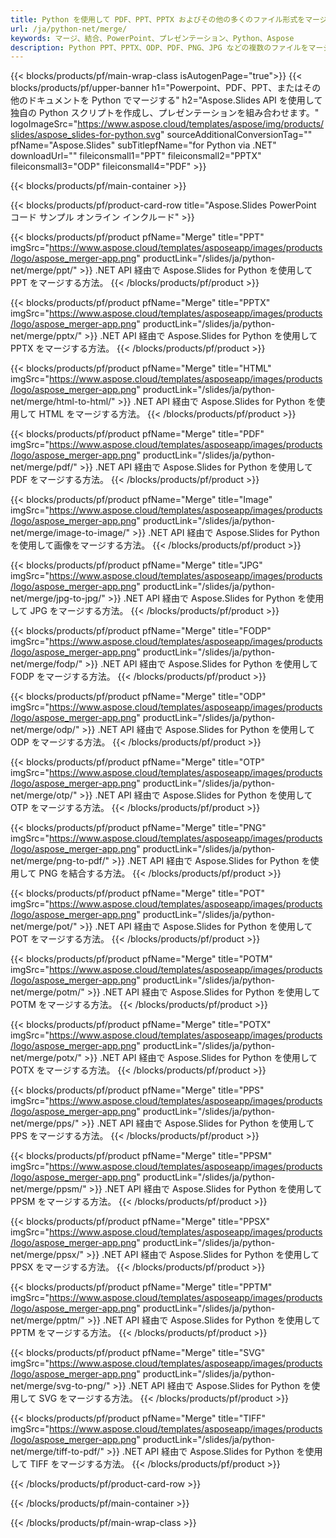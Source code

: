 ```yaml
---
title: Python を使用して PDF、PPT、PPTX およびその他の多くのファイル形式をマージする
url: /ja/python-net/merge/
keywords: マージ、結合、PowerPoint、プレゼンテーション、Python、Aspose
description: Python PPT、PPTX、ODP、PDF、PNG、JPG などの複数のファイルをマージします。
---
```


{{< blocks/products/pf/main-wrap-class isAutogenPage="true">}}
{{< blocks/products/pf/upper-banner h1="Powerpoint、PDF、PPT、またはその他のドキュメントを Python でマージする" h2="Aspose.Slides API を使用して独自の Python スクリプトを作成し、プレゼンテーションを組み合わせます。" logoImageSrc="https://www.aspose.cloud/templates/aspose/img/products/slides/aspose_slides-for-python.svg" sourceAdditionalConversionTag="" pfName="Aspose.Slides" subTitlepfName="for Python via .NET" downloadUrl="" fileiconsmall1="PPT" fileiconsmall2="PPTX" fileiconsmall3="ODP" fileiconsmall4="PDF" >}}

{{< blocks/products/pf/main-container >}}

{{< blocks/products/pf/product-card-row title="Aspose.Slides PowerPoint コード サンプル オンライン インクルード" >}}

{{< blocks/products/pf/product pfName="Merge" title="PPT" imgSrc="https://www.aspose.cloud/templates/asposeapp/images/products/logo/aspose_merger-app.png" productLink="/slides/ja/python-net/merge/ppt/" >}}
.NET API 経由で Aspose.Slides for Python を使用して PPT をマージする方法。
{{< /blocks/products/pf/product >}}

{{< blocks/products/pf/product pfName="Merge" title="PPTX" imgSrc="https://www.aspose.cloud/templates/asposeapp/images/products/logo/aspose_merger-app.png" productLink="/slides/ja/python-net/merge/pptx/" >}}
.NET API 経由で Aspose.Slides for Python を使用して PPTX をマージする方法。
{{< /blocks/products/pf/product >}}

{{< blocks/products/pf/product pfName="Merge" title="HTML" imgSrc="https://www.aspose.cloud/templates/asposeapp/images/products/logo/aspose_merger-app.png" productLink="/slides/ja/python-net/merge/html-to-html/" >}}
.NET API 経由で Aspose.Slides for Python を使用して HTML をマージする方法。
{{< /blocks/products/pf/product >}}

{{< blocks/products/pf/product pfName="Merge" title="PDF" imgSrc="https://www.aspose.cloud/templates/asposeapp/images/products/logo/aspose_merger-app.png" productLink="/slides/ja/python-net/merge/pdf/" >}}
.NET API 経由で Aspose.Slides for Python を使用して PDF をマージする方法。
{{< /blocks/products/pf/product >}}

{{< blocks/products/pf/product pfName="Merge" title="Image" imgSrc="https://www.aspose.cloud/templates/asposeapp/images/products/logo/aspose_merger-app.png" productLink="/slides/ja/python-net/merge/image-to-image/" >}}
.NET API 経由で Aspose.Slides for Python を使用して画像をマージする方法。
{{< /blocks/products/pf/product >}}

{{< blocks/products/pf/product pfName="Merge" title="JPG" imgSrc="https://www.aspose.cloud/templates/asposeapp/images/products/logo/aspose_merger-app.png" productLink="/slides/ja/python-net/merge/jpg-to-jpg/" >}}
.NET API 経由で Aspose.Slides for Python を使用して JPG をマージする方法。
{{< /blocks/products/pf/product >}}

{{< blocks/products/pf/product pfName="Merge" title="FODP" imgSrc="https://www.aspose.cloud/templates/asposeapp/images/products/logo/aspose_merger-app.png" productLink="/slides/ja/python-net/merge/fodp/" >}}
.NET API 経由で Aspose.Slides for Python を使用して FODP をマージする方法。
{{< /blocks/products/pf/product >}}

{{< blocks/products/pf/product pfName="Merge" title="ODP" imgSrc="https://www.aspose.cloud/templates/asposeapp/images/products/logo/aspose_merger-app.png" productLink="/slides/ja/python-net/merge/odp/" >}}
.NET API 経由で Aspose.Slides for Python を使用して ODP をマージする方法。
{{< /blocks/products/pf/product >}}

{{< blocks/products/pf/product pfName="Merge" title="OTP" imgSrc="https://www.aspose.cloud/templates/asposeapp/images/products/logo/aspose_merger-app.png" productLink="/slides/ja/python-net/merge/otp/" >}}
.NET API 経由で Aspose.Slides for Python を使用して OTP をマージする方法。
{{< /blocks/products/pf/product >}}

{{< blocks/products/pf/product pfName="Merge" title="PNG" imgSrc="https://www.aspose.cloud/templates/asposeapp/images/products/logo/aspose_merger-app.png" productLink="/slides/ja/python-net/merge/png-to-pdf/" >}}
.NET API 経由で Aspose.Slides for Python を使用して PNG を結合する方法。
{{< /blocks/products/pf/product >}}

{{< blocks/products/pf/product pfName="Merge" title="POT" imgSrc="https://www.aspose.cloud/templates/asposeapp/images/products/logo/aspose_merger-app.png" productLink="/slides/ja/python-net/merge/pot/" >}}
.NET API 経由で Aspose.Slides for Python を使用して POT をマージする方法。
{{< /blocks/products/pf/product >}}

{{< blocks/products/pf/product pfName="Merge" title="POTM" imgSrc="https://www.aspose.cloud/templates/asposeapp/images/products/logo/aspose_merger-app.png" productLink="/slides/ja/python-net/merge/potm/" >}}
.NET API 経由で Aspose.Slides for Python を使用して POTM をマージする方法。
{{< /blocks/products/pf/product >}}

{{< blocks/products/pf/product pfName="Merge" title="POTX" imgSrc="https://www.aspose.cloud/templates/asposeapp/images/products/logo/aspose_merger-app.png" productLink="/slides/ja/python-net/merge/potx/" >}}
.NET API 経由で Aspose.Slides for Python を使用して POTX をマージする方法。
{{< /blocks/products/pf/product >}}

{{< blocks/products/pf/product pfName="Merge" title="PPS" imgSrc="https://www.aspose.cloud/templates/asposeapp/images/products/logo/aspose_merger-app.png" productLink="/slides/ja/python-net/merge/pps/" >}}
.NET API 経由で Aspose.Slides for Python を使用して PPS をマージする方法。
{{< /blocks/products/pf/product >}}

{{< blocks/products/pf/product pfName="Merge" title="PPSM" imgSrc="https://www.aspose.cloud/templates/asposeapp/images/products/logo/aspose_merger-app.png" productLink="/slides/ja/python-net/merge/ppsm/" >}}
.NET API 経由で Aspose.Slides for Python を使用して PPSM をマージする方法。
{{< /blocks/products/pf/product >}}

{{< blocks/products/pf/product pfName="Merge" title="PPSX" imgSrc="https://www.aspose.cloud/templates/asposeapp/images/products/logo/aspose_merger-app.png" productLink="/slides/ja/python-net/merge/ppsx/" >}}
.NET API 経由で Aspose.Slides for Python を使用して PPSX をマージする方法。
{{< /blocks/products/pf/product >}}

{{< blocks/products/pf/product pfName="Merge" title="PPTM" imgSrc="https://www.aspose.cloud/templates/asposeapp/images/products/logo/aspose_merger-app.png" productLink="/slides/ja/python-net/merge/pptm/" >}}
.NET API 経由で Aspose.Slides for Python を使用して PPTM をマージする方法。
{{< /blocks/products/pf/product >}}

{{< blocks/products/pf/product pfName="Merge" title="SVG" imgSrc="https://www.aspose.cloud/templates/asposeapp/images/products/logo/aspose_merger-app.png" productLink="/slides/ja/python-net/merge/svg-to-png/" >}}
.NET API 経由で Aspose.Slides for Python を使用して SVG をマージする方法。
{{< /blocks/products/pf/product >}}

{{< blocks/products/pf/product pfName="Merge" title="TIFF" imgSrc="https://www.aspose.cloud/templates/asposeapp/images/products/logo/aspose_merger-app.png" productLink="/slides/ja/python-net/merge/tiff-to-pdf/" >}}
.NET API 経由で Aspose.Slides for Python を使用して TIFF をマージする方法。
{{< /blocks/products/pf/product >}}


{{< /blocks/products/pf/product-card-row >}}

{{< /blocks/products/pf/main-container >}}
    
{{< /blocks/products/pf/main-wrap-class >}}